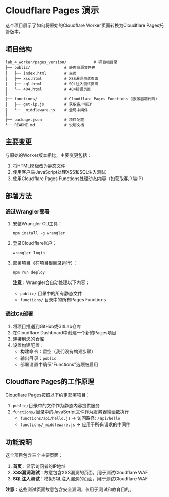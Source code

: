 # Cloudflare Pages 演示

这个项目展示了如何将原始的Cloudflare Worker页面转换为Cloudflare Pages托管版本。

## 项目结构

```
lab_4_worker/pages_version/            # 项目根目录
├── public/               # 静态资源文件夹
│   ├── index.html        # 主页
│   ├── xss.html          # XSS漏洞测试页面
│   ├── sql.html          # SQL注入测试页面
│   └── 404.html          # 404错误页面
│
├── functions/            # Cloudflare Pages Functions (服务器端代码)
│   ├── get-ip.js         # 获取客户端IP
│   └── _middleware.js    # 全局中间件
│
├── package.json          # 项目配置
└── README.md             # 说明文档
```

## 主要变更

与原始的Worker版本相比，主要变更包括：

1. 将HTML模板改为静态文件
2. 使用客户端JavaScript处理XSS和SQL注入测试
3. 使用Cloudflare Pages Functions处理动态内容（如获取客户端IP）

## 部署方法

### 通过Wrangler部署

1. 安装Wrangler CLI工具：
   ```
   npm install -g wrangler
   ```

2. 登录Cloudflare账户：
   ```
   wrangler login
   ```

3. 部署项目（在项目根目录运行）：
   ```
   npm run deploy
   ```
   
   **注意**：Wrangler会自动处理以下内容：
   - `public/` 目录中的所有静态文件
   - `functions/` 目录中的所有Pages Functions

### 通过Git部署

1. 将项目推送到GitHub或GitLab仓库
2. 在Cloudflare Dashboard中创建一个新的Pages项目
3. 连接到您的仓库
4. 设置构建配置：
   - 构建命令：留空（我们没有构建步骤）
   - 输出目录：`public`
   - 部署设置中确保"Functions"选项被启用

## Cloudflare Pages的工作原理

Cloudflare Pages按照以下约定部署项目：
1. `public/`目录中的文件作为静态内容提供服务
2. `functions/`目录中的JavaScript文件作为服务器端函数执行
   - `functions/api/hello.js` → 访问路径: `/api/hello`
   - `functions/_middleware.js` → 应用于所有请求的中间件

## 功能说明

这个项目包含三个主要页面：

1. **首页**：显示访问者的IP地址
2. **XSS漏洞测试**：故意包含XSS漏洞的页面，用于测试Cloudflare WAF
3. **SQL注入测试**：模拟SQL注入漏洞的页面，用于测试Cloudflare WAF

**注意**：这些测试页面故意包含安全漏洞，仅用于测试和教育目的。 